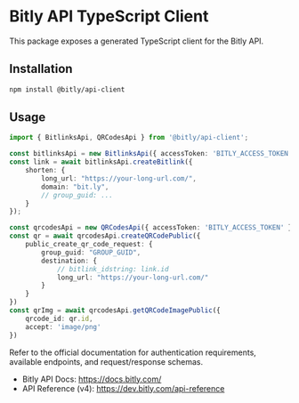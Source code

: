 # Bitly API TypeScript Client

This package exposes a generated TypeScript client for the Bitly API. 

## Installation

```sh
npm install @bitly/api-client
```

## Usage

```ts
import { BitlinksApi, QRCodesApi } from '@bitly/api-client';

const bitlinksApi = new BitlinksApi({ accessToken: 'BITLY_ACCESS_TOKEN' });
const link = await bitlinksApi.createBitlink({
    shorten: {
        long_url: "https://your-long-url.com/",
        domain: "bit.ly",
        // group_guid: ...
    }
});

const qrcodesApi = new QRCodesApi({ accessToken: 'BITLY_ACCESS_TOKEN' })
const qr = await qrcodesApi.createQRCodePublic({
    public_create_qr_code_request: {
        group_guid: "GROUP_GUID",
        destination: {
            // bitlink_idstring: link.id
            long_url: "https://your-long-url.com/"
        }
    }
})
const qrImg = await qrcodesApi.getQRCodeImagePublic({
    qrcode_id: qr.id,
    accept: 'image/png'
})
```

Refer to the official documentation for authentication requirements, available endpoints, and request/response schemas.

- Bitly API Docs: https://docs.bitly.com/
- API Reference (v4): https://dev.bitly.com/api-reference

